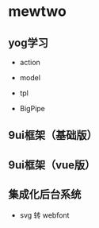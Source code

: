 # mewtwo

## yog学习
* action

* model

* tpl
* BigPipe


## 9ui框架（基础版）

## 9ui框架（vue版）


## 集成化后台系统
* svg 转 webfont
